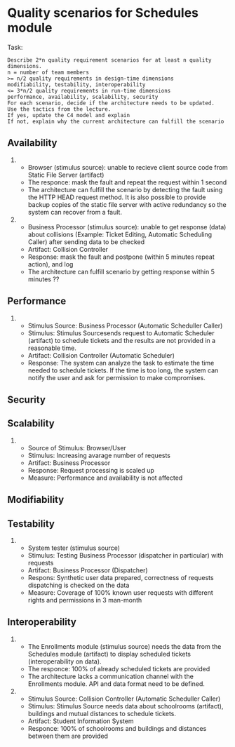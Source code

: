 # Quality scenarios for Schedules module

Task:
```
Describe 2*n quality requirement scenarios for at least n quality dimensions.
n = number of team members
>= n/2 quality requirements in design-time dimensions
modifiability, testability, interoperability
<= 3*n/2 quality requirements in run-time dimensions
performance, availability, scalability, security
For each scenario, decide if the architecture needs to be updated.
Use the tactics from the lecture.
If yes, update the C4 model and explain
If not, explain why the current architecture can fulfill the scenario
```
## Availability
1.  - Browser (stimulus source): unable to recieve client source code from Static File Server (artifact)
    - The responce: mask the fault and repeat the request within 1 second
    - The architecture can fulfill the scenario by detecting the fault using the HTTP HEAD request method. It is also possible to provide backup copies of the static file server with active redundancy so the system can recover from a fault.

2.   - Business Processor (stimulus source): unable to get response (data) about collisions (Example: Ticket Editing, Automatic Scheduling Caller) after sending data to be checked
     - Artifact: Collision Controller
     - Response: mask the fault and postpone (within 5 minutes repeat action), and log
     - The architecture can fulfill scenario by getting response within 5 minutes ??
   
  
## Performance
1.   - Stimulus Source: Business Processor (Automatic Scheduller Caller)
     - Stimulus: Stimulus Sourcesends request to Automatic Scheduler (artifact) to schedule tickets and the results are not provided in a reasonable time.
     - Artifact: Collision Controller (Automatic Scheduler)
     - Response: The system can analyze the task to estimate the time needed to schedule tickets. If the time is too long, the system can notify the user and ask for permission to make compromises.

## Security
## Scalability
1.    - Source of Stimulus: Browser/User
      - Stimulus: Increasing avarage number of requests
      - Artifact: Business Processor
      - Response: Request processing is scaled up
      - Measure: Performance and availability is not affected

## Modifiability
## Testability
1.   - System tester (stimulus source)
     - Stimulus: Testing Business Processor (dispatcher in particular) with requests
     - Artifact: Business Processor (Dispatcher)
     - Respons: Synthetic user data prepared, correctness of requests dispatching is checked on the data
     - Measure: Coverage of 100% known user requests with different rights and permissions in 3 man-month
  
## Interoperability
1.   - The Enrollments module (stimulus source) needs the data from the Schedules module (artifact) to display scheduled tickets (interoperability on data).
     - The responce: 100% of already scheduled tickets are provided
     - The architecture lacks a communication channel with the Enrollments module. API and data format need to be defined.

2.   - Stimulus Source: Collision Controller (Automatic Scheduller Caller)
     - Stimulus: Stimulus Source needs data about schoolrooms (artifact), buildings and mutual distances to schedule tickets.
     - Artifact: Student Information System
     - Responce: 100% of schoolrooms and buildings and distances between them are provided
 

  
